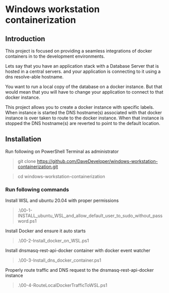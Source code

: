 # Windows workstation containerization

## Introduction
This project is focused on providing a seamless integrations of docker containers in to the development environments.

Lets say that you have an application stack with a Database Server that is hosted in a central servers. and your application is connecting to it using a dns resolve-able hostname.

You want to run a local copy of the database on a docker instance. But that would mean that you will have to change your application to connect to that docker instance.

This project allows you to create a docker instance with specific labels. When instance is started the DNS hostname(s) associated with that docker instance is over taken to route to the docker instance. When that instance is stopped the DNS hostname(s) are reverted to point to the default location. 


## Installation
Run following on PowerShell Terminal as administrator
> git clone https://github.com/DaveDeveloper/windows-workstation-containerization.git

> cd windows-workstation-containerization

### Run following commands
Install WSL and ubuntu 20.04  with proper permissions
>.\00-1-INSTALL_ubuntu_WSL_and_allow_default_user_to_sudo_without_password.ps1

Install Docker and ensure it auto starts
>.\00-2-Install_docker_on_WSL.ps1

Install dnsmasq-rest-api-docker container with docker event watcher
>.\00-3-Install_dns_docker_container.ps1

Properly route traffic and DNS request to the dnsmasq-rest-api-docker instance
>.\00-4-RouteLocalDockerTrafficToWSL.ps1